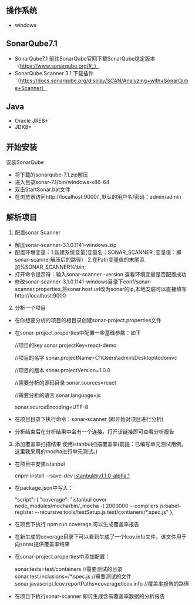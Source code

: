 ## 操作系统
- windows

## SonarQube7.1
- SonarQube7.1  前往SonarQube官网下载SonarQube稳定版本（https://www.sonarqube.org/#_）
- SonarQube Scanner 3.1  下载插件（https://docs.sonarqube.org/display/SCAN/Analyzing+with+SonarQube+Scanner）

## Java
- Oracle JRE8+
- JDK8+

## 开始安装
安装SonarQube
- 将下载的sonarqube-7.1.zip解压
- 进入目录sonar-7.1/bin/windows-x86-64
- 双击StartSonar.bat文件
- 在浏览器访问http://localhost:9000/ ,默认的用户名/密码：admin/admin

## 解析项目
1. 配置sonar Scanner
- 解压sonar-scanner-3.1.0.1141-windows.zip
- 配置环境变量：1.新建系统变量(变量名：SONAR_SCANNER ;变量值：即sonar-scanner解压后的路径） 2.在Path变量值的末尾添加%SONAR_SCANNER%\bin;
- 打开命令提示符：输入sonar-scanner -version 查看环境变量是否配置成功
- 修改sonar-scanner-3.1.0.1141-windows目录下conf/sonar-scanner.properties,将sonar.host.url改为sonar的ip,本地安装可以直接填写http://localhost:9000

2. 分析一个项目
- 在你想要分析的项目的根目录创建sonar-project.properties文件
- 在sonar-project.properties中配置一些基础参数：如下

    //项目的key
    sonar.projectKey=react-demo

    //项目的名字
    sonar.projectName=C:\Users\admin\Desktop\todomvc

    //项目的版本
    sonar.projectVersion=1.0.0

    //需要分析的源码目录
    sonar.sources=react

    //需要分析的语言
    sonar.language=js

    sonar.sourceEncoding=UTF-8

- 在项目目录下执行命令：sonar-scanner (即开始对项目进行分析)
- 分析结束后在分析结果中会有一个连接，打开该链接即可查看分析报告

3. 添加覆盖率扫描结果
使用istanbul扫描覆盖率(前提：已编写单元测试用例。这里我采用的mocha进行单元测试。)
- 在项目中安装istanbul

    cnpm install --save-dev istanbul@v1.1.0-alpha.1

- 在package.json中写入：

    "script": {
        "coverage": "istanbul cover node_modules/mocha/bin/_mocha -t 2000000 --compilers js:babel-register --recursive tools/testSetup.js test/contianers/*.spec.js"
    },

- 在项目下执行 npm run coverage,可以生成覆盖率报告
- 在新生成的coverage目录下可以看到生成了一个lcov.info文件，该文件用于向sonar提供覆盖率结果
- 在sonar-project.properties中添加配置：

    sonar.tests=test/containers       //需要测试的目录
    sonar.test.inclusions=/*.spec.js  //需要测试的文件 
    sonar.javascript.lcov.reportPaths=coverage/lcov.info       //覆盖率报告的路径

- 在项目下执行sonar-scanner 即可生成含有覆盖率数据的分析报告









